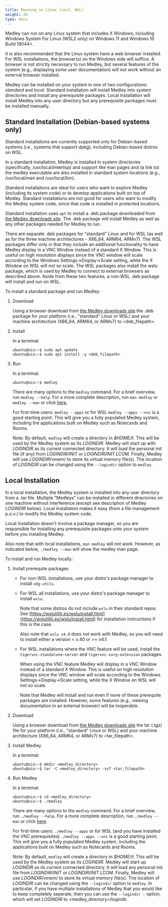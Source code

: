 ```yaml
---
title: Running on Linux (incl. WSL)
weight: 20
type: docs
---
```


Medley can run on any Linux system that includes X Windows, including Windows
System For Linux (WSL2 only) on Windows 11 and Windows 10 Build 19044+.

It is also recommended that the Linux system have a web browser installed.
For WSL installations, the browser(s) on the Windows side will suffice.
A browser is not strictly necessary to run Medley, but several features of the system
(e.g., displaying some user documentation) will not work without an external browser
installed.

Medley can be installed on your system in one of two configurations: *standard* and
*local*.  Standard installation will install Medley into system directories and install
any prerequisite packages.  Local installation will install Medley into any user directory
but any prerequisite packages must be installed manually.   


## Standard Installation \(Debian-based systems only\)

Standard installations are currently supported only for Debian-based systems (i.e.,
systems that support dpkg), including Debian-based distros on WSL.

In a standard installation, Medley is installed in system directories
(specifically, /usr/local/interlisp) and support like man pages and (a link to) the
medley executable are also installed in standard system locations (e.g., /usr/local/man
and /usr/local/bin).

Standard installations are ideal for users who want to explore Medley (including its
system code) or to develop applications built on top of Medley.  Standard installations
are not good for users who want to modify the Medley system code, since that code is
installed in protected locations.

Standard installation uses `apt` to install a .deb package downloaded from
[the Medley downloads site](https://online.interlisp.org/downloads/medley_downloads.html).
The .deb package will install Medley as well as any other packages needed for Medley to 
run.

There are separate .deb packages for "standard" Linux and for WSL (as well as for the
three machine architectures - X86_64, ARM64, ARMv7).  The WSL packages differ only in
that they include an additional functionality to have Medley display in a VNC Window
instead of a standard X Window.  This is useful on high resolution displays since
the VNC window will scale according to the Windows Settings->Display->Scale setting,
while the X Window on WSL will not so scale. The WSL packages also install the wslu
package, which is used by Medley to connect to external browsers as described above.
Aside from these two features, a non-WSL .deb package will install and run on WSL.

To install a standard package and run Medley:

1.  Download

	Using a browser download from
	[the Medley downloads site](https://online.interlisp.org/downloads/medley_downloads.html)
	the .deb package for your platform (i.e., "standard" Linux or WSL) and your machine
	architecture (X86_64, ARM64, or ARMv7) to \<deb_filepath\>.

2.  Install 

	In a terminal:

	```
	ubuntu@oio:~$ sudo apt update
	ubuntu@oio:~$ sudo apt install -y <deb_filepath>
	```

3.  Run

	In a terminal:

	```
	ubuntu@oio:~$ medley
	```

	There are many options to the `medley` command.  For a brief overview, run `medley --help`.
	For a more complete description, run `man medley` or `medley --man` or click
        [here](https://online.interlisp.org/downloads/man_medley.html).  

	For first-time users: `medley --apps` or for WSL `medley --apps --vnc` is a good starting
	point.  This will give you a fully populated Medley system, including the applications built
	on Medley such as Notecards and Rooms.
	  
	Note: By default, `medley` will create a directory in *$HOME/il*.  This will be used by the Medley
	system as its *LOGINDIR*.  Medley will start up with *LOGINDIR* as its current connected directory.
	It will load the personal init file (if any) from *LOGINDIR*/INIT or *LOGINDIR*/INIT.LCOM.  Finally,
	Medley will use *LOGINDIR*/vmem/ to store its virtual memory file(s).  The location of *LOGINDIR*
	can be changed using the `--logindir` option to `medley`.   



## Local Installation

In a local installation, the Medley system is installed into any user directory from a .tar file.
Multiple "Medleys" can be installed in different directories on one machine without interference
(except see description of Medley *LOGINDIR* below).  Local installation makes it easy (from a file
management p.o.v.) to modify the Medley system code. 

Local installation doesn't involve a package manager, so you are responsible for installing any
prerequisite packages onto your system before you installing Medley.

Also note that with local installations, `man medley` will not work.  However, as indicated below,
`./medley --man` will show the medley man page.  

To install and run Medley locally:

1.  Install prerequite packages

    * For non-WSL installations, use your distro's package manager to install `xdg-utils`.

    * For WSL all installations, use your distro's package manager to install `wslu`.
      
         Note that some distros do not include `wslu` in their standard repos. See
         [https://wslutiliti.es/wslu/install.html](https://wslutiliti.es/wslu/install.html)
         for installation instructions if this is the case.

         Also note that `wslu v4.0` does not work with Medley, so you will need to install
         either a version < v.40 or >= v4.1.


    * For WSL installations where the VNC feature will be used, install the `tigervnc-standalone-server` and `tigervnc-xorg-extension` packages.

      When using the VNC feature Medley will display in a VNC Window instead of a standard X Window.
      This is useful on high resolution displays since the VNC window will scale according to the
      Windows Settings->Display->Scale setting, while the X Window on WSL will not so scale.

      Note that Medley will install and run even if none of these prerequite packages are installed.
      However, some features (e.g., viewing documentation in an external browser) will be inoperable.

2.  Download

	Using a browser download from
	[the Medley downloads site](https://online.interlisp.org/downloads/medley_downloads.html)
	the tar (.tgz) file for your platform (i.e., "standard" Linux or WSL) and your machine
	architecture (X86_64, ARM64, or ARMv7) to \<tar_filepath\>.

3. Install Medley   
   
	In a terminal:

	```
	ubuntu@oio:~$ mkdir <medley_directory>
	ubuntu@oio:~$ tar -C <medley_directory> -xzf <tar_filepath>
	```
  
4. Run Medley

	In a terminal:

	```
	ubuntu@oio:~$ cd <medley_directory>
	ubuntu@oio:~$ ./medley
	```

	There are many options to the `medley` command.  For a brief overview, run `./medley --help`.
	For a more complete description, run `./medley --man` or click
        [here](https://online.interlisp.org/downloads/man_medley.html).

	For first-time users: `./medley --apps` or for WSL (and you have installed the VNC prerequisites)
	`./medley --apps --vnc` is a good starting point.  This will give you a fully populated Medley system,
	including the applications built on Medley such as Notecards and Rooms.
	  
	Note: By default, `medley` will create a directory in *$HOME/il*.  This will be used by the Medley
	system as its *LOGINDIR*.  Medley will start up *LOGINDIR* as its current connected directory.
	It will load any personal init file from *LOGINDIR*/INIT or *LOGINDIR*/INIT.LCOM.  Finally,
	Medley will use *LOGINDIR*/vmem/ to store its virtual memory file(s).  The location of *LOGINDIR*
	can be changed using the `--logindir` option to `medley`.  In particular, if you have multiple
	installations of Medley that you would like to keep completely seperate, then you can use the 
	`--logindir -` option, which will set *LOGINDIR* to \<medley_directory\>/logindir.












   
